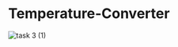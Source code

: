 # Temperature-Converter

![task 3 (1)](https://user-images.githubusercontent.com/67187699/160670359-660a6c02-ff2d-492b-a28f-f5cb4c1b1ffa.png)
